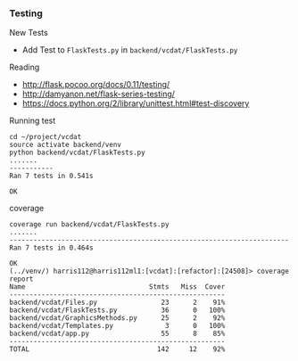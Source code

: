 ### Testing
New Tests
* Add Test to `FlaskTests.py` in `backend/vcdat/FlaskTests.py`

Reading
* http://flask.pocoo.org/docs/0.11/testing/
* http://damyanon.net/flask-series-testing/
* https://docs.python.org/2/library/unittest.html#test-discovery

Running test 

    cd ~/project/vcdat
    source activate backend/venv
    python backend/vcdat/FlaskTests.py 
    .......
    -----------
    Ran 7 tests in 0.541s

    OK
    
coverage

    coverage run backend/vcdat/FlaskTests.py 
    .......
    ----------------------------------------------------------------------
    Ran 7 tests in 0.464s
    
    OK
    (../venv/) harris112@harris112ml1:[vcdat]:[refactor]:[24508]> coverage report
    Name                               Stmts   Miss  Cover
    ------------------------------------------------------
    backend/vcdat/Files.py                23      2    91%
    backend/vcdat/FlaskTests.py           36      0   100%
    backend/vcdat/GraphicsMethods.py      25      2    92%
    backend/vcdat/Templates.py             3      0   100%
    backend/vcdat/app.py                  55      8    85%
    ------------------------------------------------------
    TOTAL                                142     12    92%


    